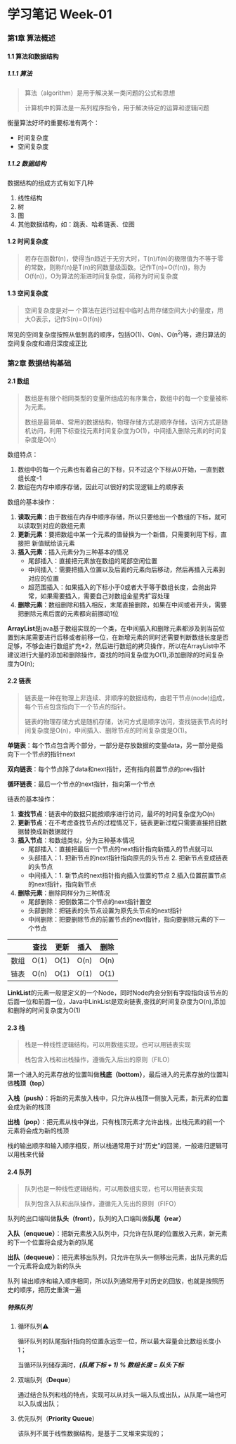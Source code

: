 # 学习笔记 Week-01
### 第1章 算法概述

#### 1.1 算法和数据结构

##### 1.1.1 算法

> 算法（algorithm）是用于解决某一类问题的公式和思想
>
> 计算机中的算法是一系列程序指令，用于解决待定的运算和逻辑问题

衡量算法好坏的重要标准有两个：

* 时间复杂度
* 空间复杂度


##### 1.1.2 数据结构

数据结构的组成方式有如下几种

1. 线性结构
2. 树
3. 图
4. 其他数据结构，如：跳表、哈希链表、位图

#### 1.2 时间复杂度

> 若存在函数f(n)，使得当n趋近于无穷大时，T(n)/f(n)的极限值为不等于零的常数，则称f(n)是T(n)的同数量级函数。记作T(n)=O(f(n))，称为O(f(n))，O为算法的渐进时间复杂度，简称为时间复杂度



#### 1.3 空间复杂度

> 空间复杂度是对一 个算法在运行过程中临时占用存储空间大小的量度，用大O表示，记作S(n)=O(f(n))

常见的空间复杂度按照从低到高的顺序，包括O(1)、O(n)、O(n<sup>2</sup>)等，递归算法的空间复杂度和递归深度成正比

### 第2章 数据结构基础

#### 2.1 数组

> 数组是有限个相同类型的变量所组成的有序集合，数组中的每一个变量被称为元素。
>
> 数组是最简单、常用的数据结构，物理存储方式是顺序存储，访问方式是随机访问，利用下标查找元素时间复杂度为O(1)，中间插入删除元素的时间复杂度是O(n)

数组特点：

1. 数组中的每一个元素也有着自己的下标，只不过这个下标从0开始，一直到数组长度-1
2. 数组在内存中顺序存储，因此可以很好的实现逻辑上的顺序表

数组的基本操作：

1. **读取元素**：由于数组在内存中顺序存储，所以只要给出一个数组的下标，就可以读取到对应的数组元素
2. **更新元素**：要把数组中某一个元素的值替换为一个新值，只需要利用下标，直接把 新值赋给该元素
3. **插入元素**：插入元素分为三种基本的情况
   * 尾部插入：直接把元素放在数组的尾部空闲位置
   * 中间插入：需要把插入位置以及后面的元素向后移动，然后再插入元素到对应的位置
   * 超范围插入：如果插入的下标小于0或者大于等于数组长度，会抛出异常，如果需要插入，需要自己对数组金星秀扩容处理
4. **删除元素**：数组删除和插入相反，末尾直接删除，如果在中间或者开头，需要把删除元素后面的元素都向前挪动1位



**ArrayList**是java基于数组实现的一个类，在中间插入和删除元素都涉及到当前位置到末尾需要进行后移或者前移一位，在新增元素的同时还需要判断数组长度是否足够，不够会进行数组扩充*2，然后进行数组的拷贝操作，所以在ArrayList中不建议进行大量的添加和删除操作，查找的时间复杂度为O(1),添加删除的时间复杂度为O(n);

#### 2.2 链表

> 链表是一种在物理上非连续、非顺序的数据结构，由若干节点(node)组成，每个节点包含指向下一个节点的指针。
>
> 链表的物理存储方式是随机存储，访问方式是顺序访问，查找链表节点的时间复杂度是O(n)，中间插入、删除节点的时间复杂度是O(1)。

**单链表**：每个节点包含两个部分，一部分是存放数据的变量data，另一部分是指向下一个节点的指针next

**双向链表**：每个节点除了data和next指针，还有指向前置节点的prev指针

**循环链表**：最后一个节点的next指针，指向第一个节点

链表的基本操作：

1. **查找节点**：链表中的数据只能按顺序进行访问，最坏的时间复杂度为O(n)
2. **更新节点**：在不考虑查找节点的过程情况下，链表更新过程只需要直接把旧数据替换成新数据就行
3. **插入节点**：和数组类似，分为三种基本情况
   * 尾部插入：直接把最后一个节点的next指针指向新插入的节点就可以
   * 头部插入：1. 把新节点的next指针指向原先的头节点  2. 把新节点变成链表的头节点
   * 中间插入：1. 新节点的next指针指向插入位置的节点  2.插入位置前置节点的next指针，指向新节点
4. **删除元素**：删除同样分为三种情况
   * 尾部删除：把倒数第二个节点的next指针置空
   * 头部删除：把链表的头节点设置为原先头节点的next指针
   * 中间删除：把要删除节点的前置节点的next指针，指向要删除元素的下一个节点

|      | 查找 | 更新 | 插入 | 删除 |
| :--: | :--: | :--: | :--: | :--: |
| 数组 | O(1) | O(1) | O(n) | O(n) |
| 链表 | O(n) | O(1) | O(1) | O(1) |

**LinkList**的元素一般是定义的一个Node，同时Node内会分别有字段指向该节点的后面一位和前面一位，Java中LinkList是双向链表,查找的时间复杂度为O(n),添加和删除的时间复杂度为O(1)

#### 2.3 栈

> 栈是一种线性逻辑结构，可以用数组实现，也可以用链表实现
>
> 栈包含入栈和出栈操作，遵循先入后出的原则（FILO）

第一个进入的元素存放的位置叫做**栈底（bottom）**，最后进入的元素存放的位置叫做**栈顶（top）**

**入栈（push）**：将新的元素放入栈中，只允许从栈顶一侧放入元素，新元素的位置会成为新的栈顶

**出栈（pop）**：把元素从栈中弹出，只有栈顶元素才允许出栈，出栈元素的前一个元素将会成为新的栈顶

栈的输出顺序和输入顺序相反，所以栈通常用于对“历史”的回溯，一般递归逻辑可以用栈来代替

#### 2.4 队列

> 队列也是一种线性逻辑结构，可以用数组实现，也可以用链表实现
>
> 队列包含入队和出队操作，遵循先入先出的原则（FIFO）

队列的出口端叫做**队头（front）**，队列的入口端叫做**队尾（rear）**

**入队（enqueue）**：把新元素放入队列中，只允许在队尾的位置放入元素，新元素的下一个位置将会成为新的队尾

**出队（dequeue）**：把元素移出队列，只允许在队头一侧移出元素，出队元素的后一个元素将会成为新的队头

队列 输出顺序和输入顺序相同，所以队列通常用于对历史的回放，也就是按照历史的顺序，把历史重演一遍

##### 特殊队列

1. 循环队列⚠️

   循环队列的队尾指针指向的位置永远空一位，所以最大容量会比数组长度小1；

   当循环队列储存满时，***(队尾下标 + 1) % 数组长度 = 队头下标***

2. 双端队列（**Deque**）

   通过结合队列和栈的特点，实现可以从对头一端入队或出队，从队尾一端也可以入队或出队；

3. 优先队列（**Priority Queue**）

   该队列不属于线性数据结构，是基于二叉堆来实现的；
